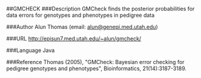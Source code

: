 ##GMCHECK
###Description
GMCheck finds the posterior probabilities for data errors for genotypes and phenotypes in pedigree data

###Author
Alun Thomas (email: alun@genepi.med.utah.edu)

###URL
http://episun7.med.utah.edu/~alun/gmcheck/

###Language
Java

###Reference
Thomas (2005), "GMCheck: Bayesian error checking for pedigree genotypes and phenotypes", Bioinformatics, 21(14):3187-3189.


